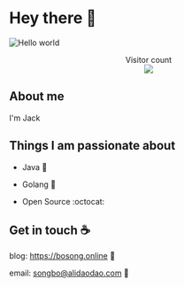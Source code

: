 # Hey there :wave:

<img src="https://cdn.jsdelivr.net/gh/dislazy/dislazy@main/dino.gif" alt="Hello world">

<p align="center"> 
  Visitor count<br>
  <img src="https://profile-counter.glitch.me/dislazy/count.svg" />
</p>

## About me

I'm Jack


## Things I am passionate about

- Java :tea:

- Golang 🐻

- Open Source :octocat:


## Get in touch :coffee:


blog: https://bosong.online :link:

email: songbo@alidaodao.com :love_letter:

